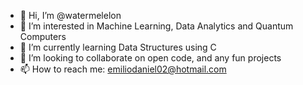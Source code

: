 - 👋 Hi, I’m @watermelelon
- 👀 I’m interested in Machine Learning, Data Analytics and Quantum Computers
- 🌱 I’m currently learning Data Structures using C 
- 💞️ I’m looking to collaborate on open code, and any fun projects
- 📫 How to reach me: emiliodaniel02@hotmail.com

<!---
watermelelon/watermelelon is a ✨ special ✨ repository because its `README.md` (this file) appears on your GitHub profile.
You can click the Preview link to take a look at your changes.
--->
